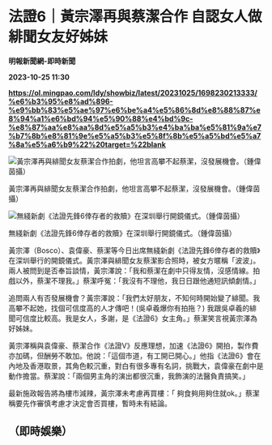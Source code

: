# 法證6｜黃宗澤再與蔡潔合作 自認女人做緋聞女友好姊妹
**明報新聞網-即時新聞**

**2023-10-25 11:30**

**https://ol.mingpao.com/ldy/showbiz/latest/20231025/1698230213333/%e6%b3%95%e8%ad%896-%e9%bb%83%e5%ae%97%e6%be%a4%e5%86%8d%e8%88%87%e8%94%a1%e6%bd%94%e5%90%88%e4%bd%9c-%e8%87%aa%e8%aa%8d%e5%a5%b3%e4%ba%ba%e5%81%9a%e7%b7%8b%e8%81%9e%e5%a5%b3%e5%8f%8b%e5%a5%bd%e5%a7%8a%e5%a6%b9%22%20target=%22blank**

![黃宗澤再與緋聞女友蔡潔合作拍劇，他坦言高攀不起蔡潔，沒發展機會。（鍾偉茵攝）](https://fs.mingpao.com/ldy/20231025/s00009/004c56a8974fe3282e9fe4a13d35d421.jpg)

黃宗澤再與緋聞女友蔡潔合作拍劇，他坦言高攀不起蔡潔，沒發展機會。（鍾偉茵攝）

![無綫新劇《法證先鋒6倖存者的救贖》在深圳舉行開鏡儀式。（鍾偉茵攝）](https://fs.mingpao.com/ldy/20231025/s00009/004d0feab09ef8754a57f89491e3bb01.jpg)

無綫新劇《法證先鋒6倖存者的救贖》在深圳舉行開鏡儀式。（鍾偉茵攝）

黃宗澤（Bosco）、袁偉豪、蔡潔等今日出席無綫新劇《法證先鋒6倖存者的救贖》在深圳舉行的開鏡儀式。黃宗澤與緋聞女友蔡潔影合照時，被女方暱稱「波波」。兩人被問到是否奉旨談情，黃宗澤說：「我和蔡潔在劇中只得友情，沒感情線。拍戲以外，蔡潔不理我。」蔡潔呼冤：「我沒有不理他，我日日跟他通短訊傾劇情。」

追問兩人有否發展機會？黃宗澤說：「我們太好朋友，不知何時開始變了緋聞。我高攀不起她，找個可信度高的人才傳吧！(吳卓羲爆你有拍拖？) 我跟吳卓羲的緋聞可信度比較高。我是女人，多謝，是《法證6》女主角。」蔡潔笑言視黃宗澤為好姊妹。

黃宗澤稱與袁偉豪、蔡潔合作《法證V》反應理想，加速《法證6》開拍，製作費亦加碼，但酬勞不敢加。他說：「這個市道，有工開已開心。」他指《法證6》會在內地及香港取景，其角色較沉重，對白有很多專有名詞，挑戰大，袁偉豪在劇中是動作擔當。蔡潔說：「兩個男主角的演出都很沉重，我飾演的法醫負責搞笑。」

最新施政報告將為樓市減辣，黃宗澤未考慮再買樓：「 夠食夠用夠住就ok。」蔡潔稱要先作審慎考慮才決定會否買樓，暫時未有結論。

（即時娛樂）
------